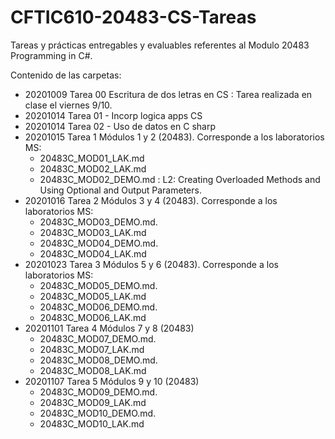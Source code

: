 # CFTIC610-20483-CS-Tareas

Tareas y prácticas entregables y evaluables referentes al Modulo 20483 Programming in C#.

Contenido de las carpetas:

- 20201009 Tarea 00 Escritura de dos letras en CS : Tarea realizada en clase el viernes 9/10.
- 20201014 Tarea 01 - Incorp logica apps CS
- 20201014 Tarea 02 - Uso de datos en C sharp
- 20201015 Tarea 1 Módulos 1 y 2 (20483). Corresponde a los laboratorios MS:
  - 20483C_MOD01_LAK.md
  - 20483C_MOD02_LAK.md
  - 20483C_MOD02_DEMO.md : L2: Creating  Overloaded Methods and Using Optional and Output Parameters.
- 20201016 Tarea 2 Módulos 3 y 4 (20483). Corresponde a los laboratorios MS:
  - 20483C_MOD03_DEMO.md. 
  - 20483C_MOD03_LAK.md
  - 20483C_MOD04_DEMO.md. 
  - 20483C_MOD04_LAK.md
- 20201023 Tarea 3 Módulos 5 y 6 (20483). Corresponde a los laboratorios MS:
  - 20483C_MOD05_DEMO.md. 
  - 20483C_MOD05_LAK.md
  - 20483C_MOD06_DEMO.md. 
  - 20483C_MOD06_LAK.md
- 20201101 Tarea 4 Módulos 7 y 8 (20483)
  - 20483C_MOD07_DEMO.md. 
  - 20483C_MOD07_LAK.md
  - 20483C_MOD08_DEMO.md. 
  - 20483C_MOD08_LAK.md
- 20201107 Tarea 5 Módulos 9 y 10 (20483)
  - 20483C_MOD09_DEMO.md. 
  - 20483C_MOD09_LAK.md
  - 20483C_MOD10_DEMO.md. 
  - 20483C_MOD10_LAK.md

